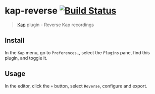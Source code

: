 # kap-reverse [![Build Status](https://travis-ci.org/karaggeorge/kap-reverse.svg?branch=master)](https://travis-ci.org/karaggeorge/kap-reverse)

> [Kap](https://github.com/wulkano/kap) plugin - Reverse Kap recordings


## Install

In the `Kap` menu, go to `Preferences…`, select the `Plugins` pane, find this plugin, and toggle it.


## Usage

In the editor, click the `+` button, select `Reverse`, configure and export.
